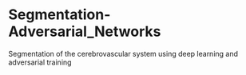 # Segmentation-Adversarial_Networks
Segmentation of the cerebrovascular system using deep learning and adversarial training
